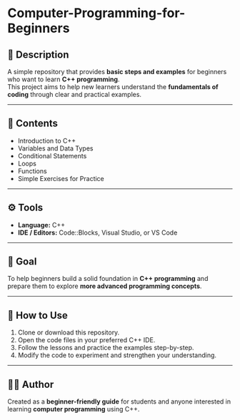 # Computer-Programming-for-Beginners

## 📘 Description
A simple repository that provides **basic steps and examples** for beginners who want to learn **C++ programming**.  
This project aims to help new learners understand the **fundamentals of coding** through clear and practical examples.

---

## 📂 Contents
- Introduction to C++  
- Variables and Data Types  
- Conditional Statements  
- Loops  
- Functions  
- Simple Exercises for Practice  

---

## ⚙️ Tools
- **Language:** C++  
- **IDE / Editors:** Code::Blocks, Visual Studio, or VS Code  

---

## 🎯 Goal
To help beginners build a solid foundation in **C++ programming** and prepare them to explore **more advanced programming concepts**.

---

## 🚀 How to Use
1. Clone or download this repository.  
2. Open the code files in your preferred C++ IDE.  
3. Follow the lessons and practice the examples step-by-step.  
4. Modify the code to experiment and strengthen your understanding.

---

## 👨‍💻 Author
Created as a **beginner-friendly guide** for students and anyone interested in learning **computer programming** using C++.
